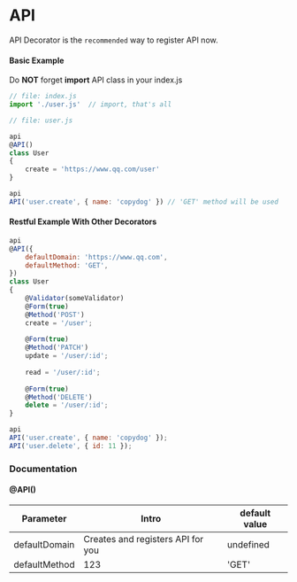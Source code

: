 # API
API Decorator is the `recommended` way to register API now.

#### Basic Example

Do **NOT** forget **import** API class in your index.js

```javascript
// file: index.js
import './user.js'  // import, that's all
```

```javascript
// file: user.js

api
@API()
class User
{
    create = 'https://www.qq.com/user'
}

api
API('user.create', { name: 'copydog' }) // 'GET' method will be used

```

#### Restful Example With Other Decorators
```javascript
api
@API({
    defaultDomain: 'https://www.qq.com',
    defaultMethod: 'GET',
})
class User
{
    @Validator(someValidator)
    @Form(true)
    @Method('POST')
    create = '/user';
    
    @Form(true)
    @Method('PATCH')
    update = '/user/:id';
    
    read = '/user/:id';
    
    @Form(true)
    @Method('DELETE')
    delete = '/user/:id';
}

api
API('user.create', { name: 'copydog' });
API('user.delete', { id: 11 });
```

### Documentation

#### @API()

Parameter|Intro|default value
---------|-----|-------------
defaultDomain|Creates and registers API for you|undefined
defaultMethod|123|'GET'
